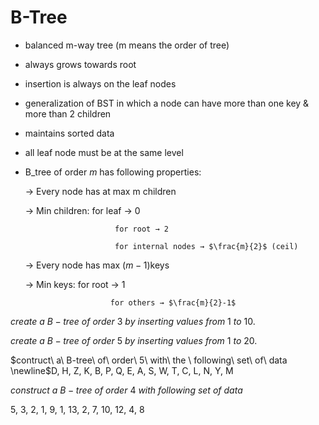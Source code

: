 # B-Tree

- balanced m-way tree (m means the order of tree)
- always grows towards root
- insertion is always on the leaf nodes
- generalization of BST in which a node can have more than one key & more than 2 children
- maintains sorted data
- all leaf node must be at the same level
- B_tree of order $m$ has following properties:
    
    → Every node has  at max m children
    
    → Min children: for leaf → 0
    
                          for root → 2
    
                          for internal nodes → $\frac{m}{2}$ (ceil)
    
    → Every node has max $(m-1)$keys
    
    → Min keys: for root → 1
    
                         for others → $\frac{m}{2}-1$
    

$create \ a\ B-tree\ of\ order\ 3\ by\ inserting\ values\ from\ 1\ to\ 10.$

$create\ a\ B-tree\ of\ order\ 5\ by\ inserting\ values\ from\ 1\ to\ 20$.

$contruct\ a\ B-tree\ of\ order\ 5\ with\ the \ following\ set\ of\ data \newline$D, H, Z, K, B, P, Q, E, A, S, W, T, C, L, N, Y, M

$construct\ a\ B-tree\ of\ order\ 4\ with\ following\ set\ of\ data$

5, 3, 2, 1, 9, 1, 13, 2, 7, 10, 12, 4, 8